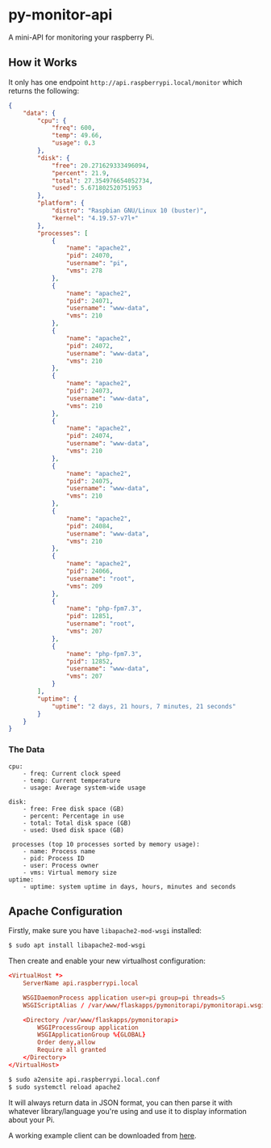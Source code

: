 # py-monitor-api

A mini-API for monitoring your raspberry Pi.

## How it Works

It only has one endpoint `http://api.raspberrypi.local/monitor` which returns the following:

```json
{
    "data": {
        "cpu": {
            "freq": 600,
            "temp": 49.66,
            "usage": 0.3
        },
        "disk": {
            "free": 20.271629333496094,
            "percent": 21.9,
            "total": 27.354976654052734,
            "used": 5.671802520751953
        },
        "platform": {
            "distro": "Raspbian GNU/Linux 10 (buster)",
            "kernel": "4.19.57-v7l+"
        },
        "processes": [
            {
                "name": "apache2",
                "pid": 24070,
                "username": "pi",
                "vms": 278
            },
            {
                "name": "apache2",
                "pid": 24071,
                "username": "www-data",
                "vms": 210
            },
            {
                "name": "apache2",
                "pid": 24072,
                "username": "www-data",
                "vms": 210
            },
            {
                "name": "apache2",
                "pid": 24073,
                "username": "www-data",
                "vms": 210
            },
            {
                "name": "apache2",
                "pid": 24074,
                "username": "www-data",
                "vms": 210
            },
            {
                "name": "apache2",
                "pid": 24075,
                "username": "www-data",
                "vms": 210
            },
            {
                "name": "apache2",
                "pid": 24084,
                "username": "www-data",
                "vms": 210
            },
            {
                "name": "apache2",
                "pid": 24066,
                "username": "root",
                "vms": 209
            },
            {
                "name": "php-fpm7.3",
                "pid": 12851,
                "username": "root",
                "vms": 207
            },
            {
                "name": "php-fpm7.3",
                "pid": 12852,
                "username": "www-data",
                "vms": 207
            }
        ],
        "uptime": {
            "uptime": "2 days, 21 hours, 7 minutes, 21 seconds"
        }
    }
}
```

### The Data
```
cpu:
    - freq: Current clock speed
    - temp: Current temperature
    - usage: Average system-wide usage
    
disk:
    - free: Free disk space (GB)
    - percent: Percentage in use
    - total: Total disk space (GB)
    - used: Used disk space (GB)
    
 processes (top 10 processes sorted by memory usage):
    - name: Process name
    - pid: Process ID
    - user: Process owner
    - vms: Virtual memory size
uptime:
    - uptime: system uptime in days, hours, minutes and seconds
```

## Apache Configuration
Firstly, make sure you have `libapache2-mod-wsgi` installed:

```bash
$ sudo apt install libapache2-mod-wsgi
```

Then create and enable your new virtualhost configuration:

```conf
<VirtualHost *>
    ServerName api.raspberrypi.local

    WSGIDaemonProcess application user=pi group=pi threads=5
    WSGIScriptAlias / /var/www/flaskapps/pymonitorapi/pymonitorapi.wsgi

    <Directory /var/www/flaskapps/pymonitorapi>
        WSGIProcessGroup application
        WSGIApplicationGroup %{GLOBAL}
        Order deny,allow
        Require all granted
    </Directory>
</VirtualHost>
```

```bash
$ sudo a2ensite api.raspberrypi.local.conf
$ sudo systemctl reload apache2
```

It will always return data in JSON format, you can then parse it with whatever library/language you're using and use it to
display information about your Pi.
 
A working example client can be downloaded from [here](https://github.com/cversyx/py-monitor).
